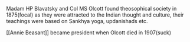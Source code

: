 Madam HP Blavatsky and Col MS Olcott found theosophical society in 1875(focal) as they were attracted to the Indian thought and culture, their teachings were based on Sankhya yoga, updanishads etc.

[[Annie Beasant]] became president when Olcott died in 1907(suck) 